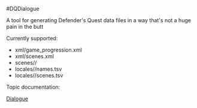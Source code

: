 #DQDialogue

A tool for generating Defender's Quest data files in a way that's not a huge pain in the butt

Currently supported:

* xml/game_progression.xml
* xml/scenes.xml
* scenes/<locale>/<etc>
* locales/<locale>/names.tsv
* locales/<locale>/scenes.tsv

Topic documentation:

[Dialogue](/DQDialogue/docs/00_DIALOGUE.md)